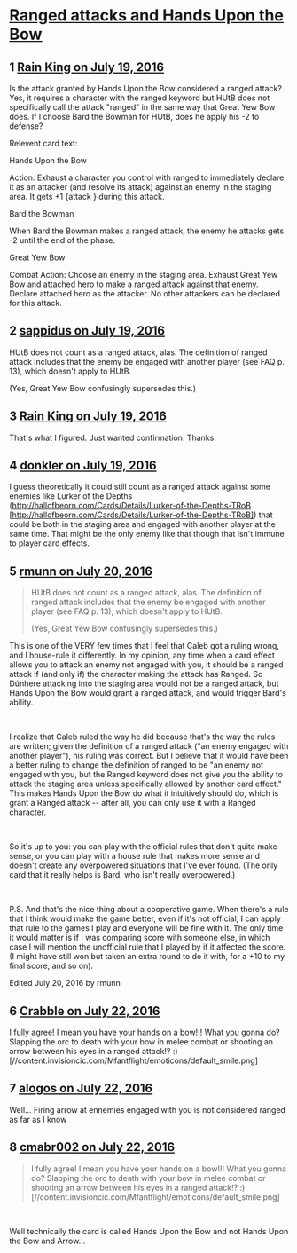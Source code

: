 # [Ranged attacks and Hands Upon the Bow](https://community.fantasyflightgames.com/topic/225342-ranged-attacks-and-hands-upon-the-bow/)

## 1 [Rain King on July 19, 2016](https://community.fantasyflightgames.com/topic/225342-ranged-attacks-and-hands-upon-the-bow/?do=findComment&comment=2317362)

Is the attack granted by Hands Upon the Bow considered a ranged attack? Yes, it requires a character with the ranged keyword but HUtB does not specifically call the attack "ranged" in the same way that Great Yew Bow does. If I choose Bard the Bowman for HUtB, does he apply his -2 to defense?

Relevent card text:

Hands Upon the Bow

Action: Exhaust a character you control with ranged to immediately declare it as an attacker (and resolve its attack) against an enemy in the staging area. It gets +1 {attack } during this attack.

Bard the Bowman

When Bard the Bowman makes a ranged attack, the enemy he attacks gets -2 until the end of the phase.

Great Yew Bow

Combat Action: Choose an enemy in the staging area. Exhaust Great Yew Bow and attached hero to make a ranged attack against that enemy. Declare attached hero as the attacker. No other attackers can be declared for this attack.

## 2 [sappidus on July 19, 2016](https://community.fantasyflightgames.com/topic/225342-ranged-attacks-and-hands-upon-the-bow/?do=findComment&comment=2317422)

HUtB does not count as a ranged attack, alas. The definition of ranged attack includes that the enemy be engaged with another player (see FAQ p. 13), which doesn't apply to HUtB.

(Yes, Great Yew Bow confusingly supersedes this.)

## 3 [Rain King on July 19, 2016](https://community.fantasyflightgames.com/topic/225342-ranged-attacks-and-hands-upon-the-bow/?do=findComment&comment=2317437)

That's what I figured. Just wanted confirmation. Thanks.

## 4 [donkler on July 19, 2016](https://community.fantasyflightgames.com/topic/225342-ranged-attacks-and-hands-upon-the-bow/?do=findComment&comment=2317474)

I guess theoretically it could still count as a ranged attack against some enemies like Lurker of the Depths (http://hallofbeorn.com/Cards/Details/Lurker-of-the-Depths-TRoB [http://hallofbeorn.com/Cards/Details/Lurker-of-the-Depths-TRoB]) that could be both in the staging area and engaged with another player at the same time. That might be the only enemy like that though that isn't immune to player card effects.

## 5 [rmunn on July 20, 2016](https://community.fantasyflightgames.com/topic/225342-ranged-attacks-and-hands-upon-the-bow/?do=findComment&comment=2318063)

> HUtB does not count as a ranged attack, alas. The definition of ranged attack includes that the enemy be engaged with another player (see FAQ p. 13), which doesn't apply to HUtB.
> 
> (Yes, Great Yew Bow confusingly supersedes this.)

This is one of the VERY few times that I feel that Caleb got a ruling wrong, and I house-rule it differently. In my opinion, any time when a card effect allows you to attack an enemy not engaged with you, it should be a ranged attack if (and only if) the character making the attack has Ranged. So Dúnhere attacking into the staging area would not be a ranged attack, but Hands Upon the Bow would grant a ranged attack, and would trigger Bard's ability.

 

I realize that Caleb ruled the way he did because that's the way the rules are written; given the definition of a ranged attack ("an enemy engaged with another player"), his ruling was correct. But I believe that it would have been a better ruling to change the definition of ranged to be "an enemy not engaged with you, but the Ranged keyword does not give you the ability to attack the staging area unless specifically allowed by another card effect." This makes Hands Upon the Bow do what it intuitively should do, which is grant a Ranged attack -- after all, you can only use it with a Ranged character.

 

So it's up to you: you can play with the official rules that don't quite make sense, or you can play with a house rule that makes more sense and doesn't create any overpowered situations that I've ever found. (The only card that it really helps is Bard, who isn't really overpowered.)

 

P.S. And that's the nice thing about a cooperative game. When there's a rule that I think would make the game better, even if it's not official, I can apply that rule to the games I play and everyone will be fine with it. The only time it would matter is if I was comparing score with someone else, in which case I will mention the unofficial rule that I played by if it affected the score. (I might have still won but taken an extra round to do it with, for a +10 to my final score, and so on).

Edited July 20, 2016 by rmunn

## 6 [Crabble on July 22, 2016](https://community.fantasyflightgames.com/topic/225342-ranged-attacks-and-hands-upon-the-bow/?do=findComment&comment=2321629)

I fully agree! I mean you have your hands on a bow!!! What you gonna do? Slapping the orc to death with your bow in melee combat or shooting an arrow between his eyes in a ranged attack!? :) [//content.invisioncic.com/Mfantflight/emoticons/default_smile.png]

## 7 [alogos on July 22, 2016](https://community.fantasyflightgames.com/topic/225342-ranged-attacks-and-hands-upon-the-bow/?do=findComment&comment=2321675)

Well... Firing arrow at ennemies engaged with you is not considered ranged as far as I know

## 8 [cmabr002 on July 22, 2016](https://community.fantasyflightgames.com/topic/225342-ranged-attacks-and-hands-upon-the-bow/?do=findComment&comment=2321752)

> I fully agree! I mean you have your hands on a bow!!! What you gonna do? Slapping the orc to death with your bow in melee combat or shooting an arrow between his eyes in a ranged attack!? :) [//content.invisioncic.com/Mfantflight/emoticons/default_smile.png]

 

Well technically the card is called Hands Upon the Bow and not Hands Upon the Bow and Arrow...

